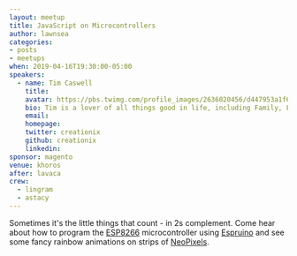 ```yaml
---
layout: meetup
title: JavaScript on Microcontrollers
author: lawnsea
categories:
- posts
- meetups
when: 2019-04-16T19:30:00-05:00
speakers:
  - name: Tim Caswell
    title:
    avatar: https://pbs.twimg.com/profile_images/2636020456/d447953a1f656bc20420859e667da59f_400x400.jpeg
    bio: Tim is a lover of all things good in life, including Family, Friends, Food, and Functional Programs. He is a Principal Architect at Magic Leap.
    email:
    homepage:
    twitter: creationix
    github: creationix
    linkedin:
sponsor: magento
venue: khoros
after: lavaca
crew:
  - lingram
  - astacy
---
```


Sometimes it's the little things that count - in 2s complement. Come hear about how to program the [ESP8266](https://en.wikipedia.org/wiki/ESP8266) microcontroller using [Espruino](https://www.espruino.com/) and see some fancy rainbow animations on strips of [NeoPixels](https://www.adafruit.com/category/168).
